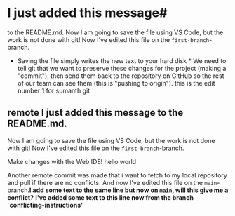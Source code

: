 # I just added this message#

to the README.md. Now I am going to save the file using VS Code, but the work is not done with git! Now I've edited this file on the `first-branch`-branch.

* Saving the file simply writes the new text to your hard disk *
We need to tell git that we want to preserve these changes for the project (making a
"commit"), then send them
back to the repository on GitHub so the rest of our team can see them (this is "pushing to origin").
this is the edit number 1 for sumanth git 


## remote I just added this message to the README.md. 
Now I am going to save the file using VS Code, but the work is not done with git! Now I've edited this file on the `first-branch`-branch.

Make changes with the Web IDE!
hello world 

Another remote commit was made that i want to fetch to my local repository and pull if there are no conflicts. And now I've edited this file on the `main`-branch.**I add some text to the same line but now on `main`, will this give me a conflict?**
**I've added some text to this line now from the branch `conflicting-instructions'**
